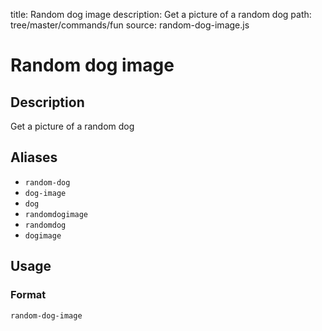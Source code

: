 title: Random dog image
description: Get a picture of a random dog
path: tree/master/commands/fun
source: random-dog-image.js

# Random dog image

## Description

Get a picture of a random dog

## Aliases

* `random-dog`
* `dog-image`
* `dog`
* `randomdogimage`
* `randomdog`
* `dogimage`

## Usage

### Format

`random-dog-image`
